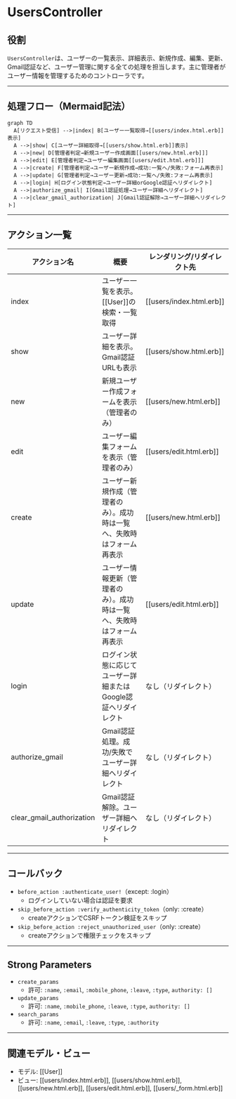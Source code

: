 # UsersController

## 役割

`UsersController`は、ユーザーの一覧表示、詳細表示、新規作成、編集、更新、Gmail認証など、ユーザー管理に関する全ての処理を担当します。主に管理者がユーザー情報を管理するためのコントローラです。

---

## 処理フロー（Mermaid記法）

```mermaid
graph TD
  A[リクエスト受信] -->|index| B[ユーザー一覧取得→[[users/index.html.erb]]表示]
  A -->|show| C[ユーザー詳細取得→[[users/show.html.erb]]表示]
  A -->|new| D[管理者判定→新規ユーザー作成画面[[users/new.html.erb]]]
  A -->|edit| E[管理者判定→ユーザー編集画面[[users/edit.html.erb]]]
  A -->|create| F[管理者判定→ユーザー新規作成→成功:一覧へ/失敗:フォーム再表示]
  A -->|update| G[管理者判定→ユーザー更新→成功:一覧へ/失敗:フォーム再表示]
  A -->|login| H[ログイン状態判定→ユーザー詳細orGoogle認証へリダイレクト]
  A -->|authorize_gmail| I[Gmail認証処理→ユーザー詳細へリダイレクト]
  A -->|clear_gmail_authorization| J[Gmail認証解除→ユーザー詳細へリダイレクト]
```

---

## アクション一覧

| アクション名 | 概要 | レンダリング/リダイレクト先 |
|---|---|---|
| index | ユーザー一覧を表示。[[User]]の検索・一覧取得 | [[users/index.html.erb]] |
| show | ユーザー詳細を表示。Gmail認証URLも表示 | [[users/show.html.erb]] |
| new | 新規ユーザー作成フォームを表示（管理者のみ） | [[users/new.html.erb]] |
| edit | ユーザー編集フォームを表示（管理者のみ） | [[users/edit.html.erb]] |
| create | ユーザー新規作成（管理者のみ）。成功時は一覧へ、失敗時はフォーム再表示 | [[users/new.html.erb]] |
| update | ユーザー情報更新（管理者のみ）。成功時は一覧へ、失敗時はフォーム再表示 | [[users/edit.html.erb]] |
| login | ログイン状態に応じてユーザー詳細またはGoogle認証へリダイレクト | なし（リダイレクト） |
| authorize_gmail | Gmail認証処理。成功/失敗でユーザー詳細へリダイレクト | なし（リダイレクト） |
| clear_gmail_authorization | Gmail認証解除。ユーザー詳細へリダイレクト | なし（リダイレクト） |

---

## コールバック

- `before_action :authenticate_user!`（except: :login）
  - ログインしていない場合は認証を要求
- `skip_before_action :verify_authenticity_token`（only: :create）
  - createアクションでCSRFトークン検証をスキップ
- `skip_before_action :reject_unauthorized_user`（only: :create）
  - createアクションで権限チェックをスキップ

---

## Strong Parameters

- `create_params`
  - 許可: `:name`, `:email`, `:mobile_phone`, `:leave`, `:type`, `authority: []`
- `update_params`
  - 許可: `:name`, `:mobile_phone`, `:leave`, `:type`, `authority: []`
- `search_params`
  - 許可: `:name`, `:email`, `:leave`, `:type`, `:authority`

---

## 関連モデル・ビュー

- モデル: [[User]]
- ビュー: [[users/index.html.erb]], [[users/show.html.erb]], [[users/new.html.erb]], [[users/edit.html.erb]], [[users/_form.html.erb]] 